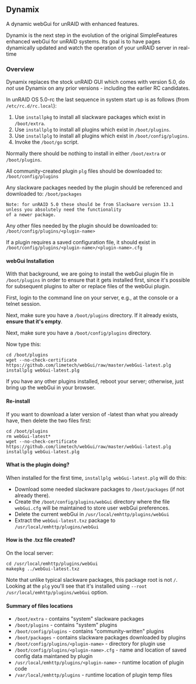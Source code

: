 ## Dynamix

A dynamic webGui for unRAID with enhanced features.

Dynamix is the next step in the evolution of the original SimpleFeatures enhanced webGui for unRAID systems.
Its goal is to have pages dynamically updated and watch the operation of your unRAID server in real-time

### Overview

Dynamix replaces the stock unRAID GUI which comes with version 5.0, do *not* use Dynamix on any prior versions - including
the earlier RC candidates.

In unRAID OS 5.0-rc the last sequence in system start up is as follows (from `/etc/rc.d/rc.local`):

1. Use `installpkg` to install all slackware packages which exist in `/boot/extra`.
2. Use `installplg` to install all plugins which exist in `/boot/plugins`.
3. Use `installplg` to install all plugins which exist in `/boot/config/plugins`.
4. Invoke the `/boot/go` script.

Normally there should be nothing to install in either `/boot/extra` or `/boot/plugins`.

All community-created plugin `plg` files should be downloaded to:
`/boot/config/plugins`

Any slackware packages needed by the plugin should be referenced and downloaded to:
`/boot/packages`

    Note: for unRAID 5.0 these should be from Slackware version 13.1 unless you absolutely need the functionality
    of a newer package.

Any other files needed by the plugin should be downloaded to:
`/boot/config/plugins/<plugin-name>`

If a plugin requires a saved configuration file, it should exist in
`/boot/config/plugins/<plugin-name>/<plugin-name>.cfg`

#### webGui Installation

With that background, we are going to install the webGui plugin file in `/boot/plugins` in order to ensure that
it gets installed first, since it's possible for subsequent plugins to alter or replace files of the webGui
plugin.

First, login to the command line on your server, e.g., at the console or a telnet session.

Next, make sure you have a `/boot/plugins` directory.  If it already exists, **ensure that it's empty**.

Next, make sure you have a `/boot/config/plugins` directory.

Now type this:

```
cd /boot/plugins
wget --no-check-certificate https://github.com/limetech/webGui/raw/master/webGui-latest.plg
installplg webGui-latest.plg
```

If you have any other plugins installed, reboot your server; otherwise, just bring up the webGui in your browser.

#### Re-install

If you want to download a later version of -latest than what you already have, then delete the two files first:

```
cd /boot/plugins
rm webGui-latest*
wget --no-check-certificate https://github.com/limetech/webGui/raw/master/webGui-latest.plg
installplg webGui-latest.plg
```

#### What is the plugin doing?

When installed for the first time, `installplg webGui-latest.plg` will do this:

* Download some needed slackware packages to `/boot/packages` (if not already there).
* Create the `/boot/config/plugins/webGui` directory where the file `webGui.cfg` will be maintained to
store user webGui preferences.
* Delete the current webGui in `/usr/local/emhttp/plugins/webGui`
* Extract the `webGui-latest.txz` package to `/usr/local/emhttp/plugins/webGui`

#### How is the .txz file created?

On the local server:
```
cd /usr/local/emhttp/plugins/webGui
makepkg ../webGui-latest.txz
```

Note that unlike typical slackware packages, this package root is not `/`.  Looking at the `plg` you'll see that
it's installed using `--root /usr/local/emhttp/plugins/webGui` option.

#### Summary of files locations

* `/boot/extra` - contains "system" slackware packages
* `/boot/plugins` - contains "system" plugins
* `/boot/config/plugins` - contains "community-written" plugins
* `/boot/packages` - contains slackware packages downloaded by plugins
* `/boot/config/plugins/<plugin-name>` - directory for plugin <plugin-name> use
* `/boot/config/plugins/<plugin-name>.cfg` - name and location of saved config data maintaned by plugin <plugin-name>
* `/usr/local/emhttp/plugins/<plugin-name>` - runtime location of plugin <plugin-name> code
* `/var/local/emhttp/plugins` - runtime location of plugin temp files
